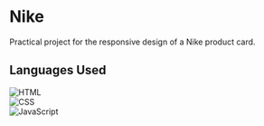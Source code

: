 # Nike
Practical project for the responsive design of a Nike product card.
## Languages Used
![HTML](https://img.shields.io/badge/HTML-FF5521?style=for-the-badge&logo=html5&logoColor=white)<br/>
![CSS](https://img.shields.io/badge/CSS-2175F5?&style=for-the-badge&logo=css3&logoColor=white)<br/>
![JavaScript](https://img.shields.io/badge/JavaScript-F7DF1E?style=for-the-badge&logo=javascript&logoColor=white)
